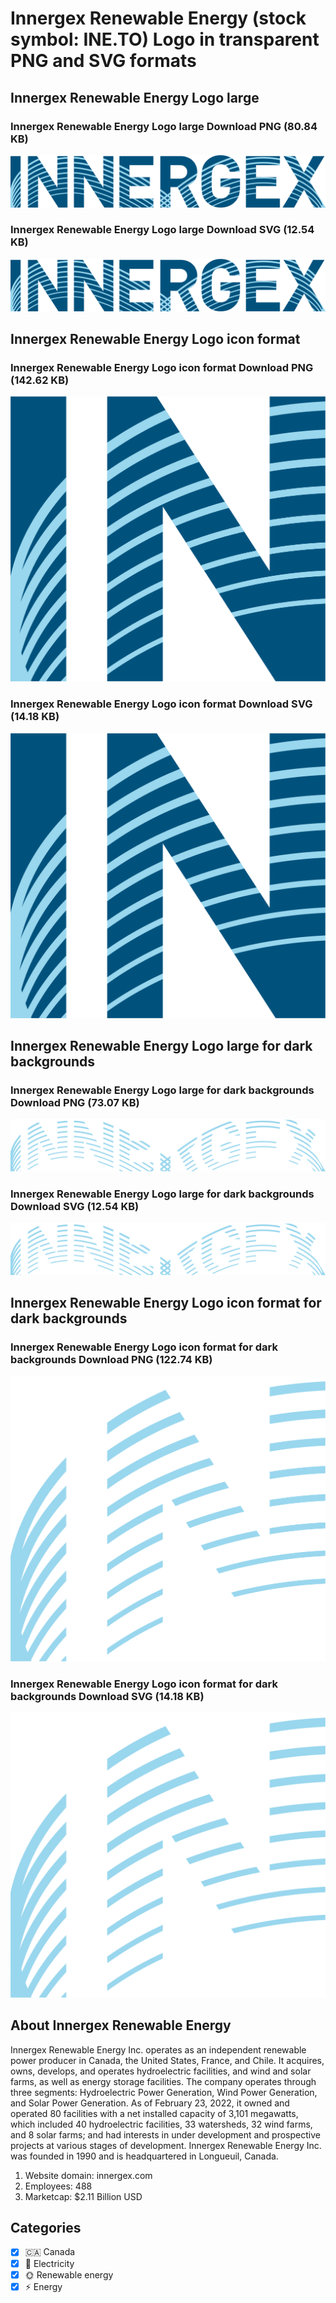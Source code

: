 # Innergex Renewable Energy (stock symbol: INE.TO) Logo in transparent PNG and SVG formats

## Innergex Renewable Energy Logo large

### Innergex Renewable Energy Logo large Download PNG (80.84 KB)

![Innergex Renewable Energy Logo large Download PNG (80.84 KB)](/img/orig/INE.TO_BIG-91228fa4.png)

### Innergex Renewable Energy Logo large Download SVG (12.54 KB)

![Innergex Renewable Energy Logo large Download SVG (12.54 KB)](/img/orig/INE.TO_BIG-b3912b04.svg)

## Innergex Renewable Energy Logo icon format

### Innergex Renewable Energy Logo icon format Download PNG (142.62 KB)

![Innergex Renewable Energy Logo icon format Download PNG (142.62 KB)](/img/orig/INE.TO-5808f1c8.png)

### Innergex Renewable Energy Logo icon format Download SVG (14.18 KB)

![Innergex Renewable Energy Logo icon format Download SVG (14.18 KB)](/img/orig/INE.TO-5c73e33c.svg)

## Innergex Renewable Energy Logo large for dark backgrounds

### Innergex Renewable Energy Logo large for dark backgrounds Download PNG (73.07 KB)

![Innergex Renewable Energy Logo large for dark backgrounds Download PNG (73.07 KB)](/img/orig/INE.TO_BIG.D-29d6d4e0.png)

### Innergex Renewable Energy Logo large for dark backgrounds Download SVG (12.54 KB)

![Innergex Renewable Energy Logo large for dark backgrounds Download SVG (12.54 KB)](/img/orig/INE.TO_BIG.D-29c880a5.svg)

## Innergex Renewable Energy Logo icon format for dark backgrounds

### Innergex Renewable Energy Logo icon format for dark backgrounds Download PNG (122.74 KB)

![Innergex Renewable Energy Logo icon format for dark backgrounds Download PNG (122.74 KB)](/img/orig/INE.TO.D-a55095f4.png)

### Innergex Renewable Energy Logo icon format for dark backgrounds Download SVG (14.18 KB)

![Innergex Renewable Energy Logo icon format for dark backgrounds Download SVG (14.18 KB)](/img/orig/INE.TO.D-e9ce6889.svg)

## About Innergex Renewable Energy

Innergex Renewable Energy Inc. operates as an independent renewable power producer in Canada, the United States, France, and Chile. It acquires, owns, develops, and operates hydroelectric facilities, and wind and solar farms, as well as energy storage facilities. The company operates through three segments: Hydroelectric Power Generation, Wind Power Generation, and Solar Power Generation. As of February 23, 2022, it owned and operated 80 facilities with a net installed capacity of 3,101 megawatts, which included 40 hydroelectric facilities, 33 watersheds, 32 wind farms, and 8 solar farms; and had interests in under development and prospective projects at various stages of development. Innergex Renewable Energy Inc. was founded in 1990 and is headquartered in Longueuil, Canada.

1. Website domain: innergex.com
2. Employees: 488
3. Marketcap: $2.11 Billion USD


## Categories
- [x] 🇨🇦 Canada
- [x] 🔋 Electricity
- [x] 🌞 Renewable energy
- [x] ⚡ Energy
